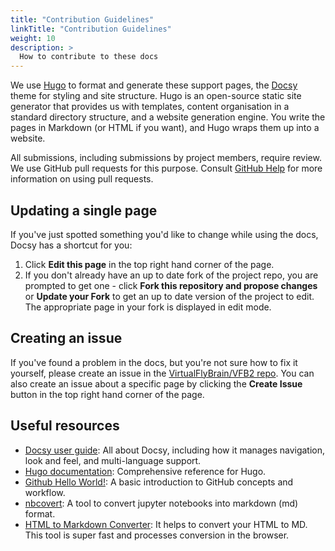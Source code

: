 ```yaml
---
title: "Contribution Guidelines"
linkTitle: "Contribution Guidelines"
weight: 10
description: >
  How to contribute to these docs
---
```


We use [Hugo](https://gohugo.io/) to format and generate these support pages, the
[Docsy](https://github.com/google/docsy) theme for styling and site structure. 
Hugo is an open-source static site generator that provides us with templates, 
content organisation in a standard directory structure, and a website generation 
engine. You write the pages in Markdown (or HTML if you want), and Hugo wraps them up into a website.

All submissions, including submissions by project members, require review. We
use GitHub pull requests for this purpose. Consult
[GitHub Help](https://help.github.com/articles/about-pull-requests/) for more
information on using pull requests.

## Updating a single page

If you've just spotted something you'd like to change while using the docs, Docsy has a shortcut for you:

1. Click **Edit this page** in the top right hand corner of the page.
1. If you don't already have an up to date fork of the project repo, you are prompted to get one - click **Fork this repository and propose changes** or **Update your Fork** to get an up to date version of the project to edit. The appropriate page in your fork is displayed in edit mode.

## Creating an issue

If you've found a problem in the docs, but you're not sure how to fix it yourself, please create an issue in the [VirtualFlyBrain/VFB2 repo](https://github.com/VirtualFlyBrain/VFB2/issues). You can also create an issue about a specific page by clicking the **Create Issue** button in the top right hand corner of the page.

## Useful resources

* [Docsy user guide](https://www.docsy.dev/docs/): All about Docsy, including how it manages navigation, look and feel, and multi-language support.
* [Hugo documentation](https://gohugo.io/documentation/): Comprehensive reference for Hugo.
* [Github Hello World!](https://guides.github.com/activities/hello-world/): A basic introduction to GitHub concepts and workflow.
* [nbcovert](https://github.com/jupyter/nbconvert): A tool to convert jupyter notebooks into markdown (md) format.
* [HTML to Markdown Converter](https://codebeautify.org/html-to-markdown): It helps to convert your HTML to MD. This tool is super fast and processes conversion in the browser.


